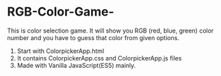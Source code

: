 # RGB-Color-Game-
This is color selection game. It will show you RGB (red, blue, green) color number and you have to guess that color from given options.

1) Start with ColorpickerApp.html
2) It contains ColorpickerApp.css and ColorpickerApp.js files
3) Made with Vanilla JavaScript(ES5) mainly.

